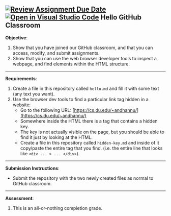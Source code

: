 [![Review Assignment Due Date](https://classroom.github.com/assets/deadline-readme-button-22041afd0340ce965d47ae6ef1cefeee28c7c493a6346c4f15d667ab976d596c.svg)](https://classroom.github.com/a/Ddo9iepd)
[![Open in Visual Studio Code](https://classroom.github.com/assets/open-in-vscode-2e0aaae1b6195c2367325f4f02e2d04e9abb55f0b24a779b69b11b9e10269abc.svg)](https://classroom.github.com/online_ide?assignment_repo_id=17642379&assignment_repo_type=AssignmentRepo)
Hello GitHub Classroom
---

**Objective**:

1. Show that you have joined our GitHub classroom, and that you can access, modify, and submit assignments.
2. Show that you can use the web browser developer tools to inspect a webpage, and find elements within the HTML structure.

---

**Requirements**:

1. Create a file in this repository called `hello.md` and fill it with some text (any text you want).
2. Use the browser dev tools to find a particular link tag hidden in a website:
    - Go to the following URL: [https://cs.du.edu/~andhannu/](https://cs.du.edu/~andhannu/) 
    - Somewhere inside the HTML there is a tag that contains a hidden key.
    - The key is not actually visible on the page, but you should be able to find it just by looking at the HTML.
    - Create a file in this repository called `hidden-key.md` and inside of it copy/paste the entire tag that you find. (i.e. the entire line that looks like `<div ... > ... </div>`).
---

**Submission Instructions**:

- Submit the repository with the two newly created files as normal to GitHub classroom.

---

**Assessment**:

1. This is an all-or-nothing completion grade.